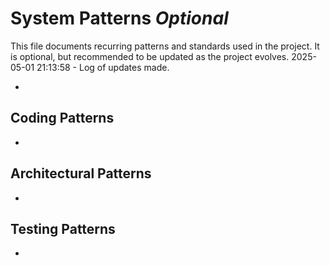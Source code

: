 # System Patterns *Optional*

This file documents recurring patterns and standards used in the project.
It is optional, but recommended to be updated as the project evolves.
2025-05-01 21:13:58 - Log of updates made.

*

## Coding Patterns

*   

## Architectural Patterns

*   

## Testing Patterns

*